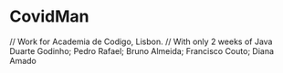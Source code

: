 # CovidMan
// Work for Academia de Codigo, Lisbon.
// With only 2 weeks of Java
Duarte Godinho; Pedro Rafael; Bruno Almeida; Francisco Couto; Diana Amado
